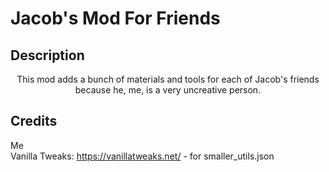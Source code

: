 # Jacob's Mod For Friends
## Description
<center>This mod adds a bunch of materials and tools for each of Jacob's friends because he, me, is a very uncreative person.</center>

## Credits
Me  
Vanilla Tweaks: https://vanillatweaks.net/ - for smaller_utils.json